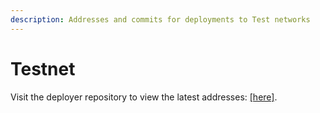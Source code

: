 ```yaml
---
description: Addresses and commits for deployments to Test networks
---
```


# Testnet

Visit the deployer repository to view the latest addresses: [\[here\]](https://github.com/primitivefinance/primitive-v2-deployer/tree/main/deployments).
